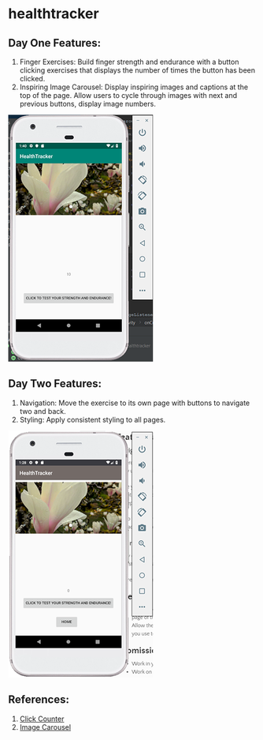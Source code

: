 # healthtracker

## Day One Features:
1. Finger Exercises: Build finger strength and endurance with a button clicking exercises that displays the number of times the button has been clicked.
2. Inspiring Image Carousel: Display inspiring images and captions at the top of the page. Allow users to cycle through images with next and previous buttons, display image numbers.

![day 1](app/screenshots/day1.png)

## Day Two Features:
1. Navigation: Move the exercise to its own page with buttons to navigate two and back.
2. Styling: Apply consistent styling to all pages. 

![day 2](app/screenshots/day2.png)

## References:
1. <a href="https://www.4tocode.com/create-button-click-increment-counter-in-android/"> Click Counter </a>
2. <a href="https://github.com/sayyam/carouselview"> Image Carousel </a>